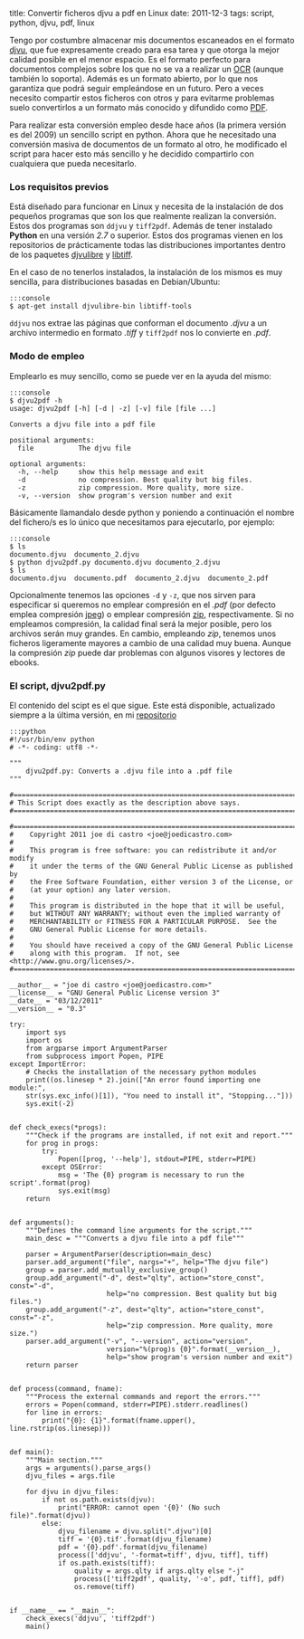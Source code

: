 title: Convertir ficheros djvu a pdf en Linux
date: 2011-12-3
tags: script, python, djvu, pdf, linux


Tengo por costumbre almacenar mis documentos escaneados en el formato 
[djvu][djvu], que fue expresamente creado para esa tarea y que otorga la mejor 
calidad posible en el menor espacio. Es el formato perfecto para documentos 
complejos sobre los que no se va a realizar un [OCR][ocr] (aunque también lo soporta). Además es un formato abierto, por lo que nos garantiza que podrá seguir 
empleándose en un futuro. Pero a veces necesito compartir estos ficheros con 
otros y para evitarme problemas suelo convertirlos a un formato más conocido y 
difundido como [PDF][pdf].

  [djvu]: http://es.wikipedia.org/wiki/DjVu
  [pdf]: http://es.wikipedia.org/wiki/Pdf
  [ocr]: http://es.wikipedia.org/wiki/Reconocimiento_%C3%B3ptico_de_caracteres
  

Para realizar esta conversión empleo desde hace años (la primera versión es del 
2009) un sencillo script en python. Ahora que he necesitado una conversión 
masiva de documentos de un formato al otro, he modificado el script para hacer 
esto más sencillo y he decidido compartirlo con cualquiera que pueda necesitarlo. 

### Los requisitos previos

Está diseñado para funcionar en Linux y necesita de la instalación de dos 
pequeños programas que son los que realmente realizan la conversión. Estos dos 
programas son `ddjvu` y `tiff2pdf`. Además de tener instalado **Python** en una 
versión *2.7* o superior. Estos dos programas vienen en los repositorios de 
prácticamente todas las distribuciones importantes dentro de los paquetes 
[djvulibre][djl] y [libtiff][ltf].

  [djl]: http://djvu.sourceforge.net/
  [ltf]: http://libtiff.maptools.org

En el caso de no tenerlos instalados, la instalación de los mismos es muy 
sencilla, para distribuciones basadas en Debian/Ubuntu:

    :::console
    $ apt-get install djvulibre-bin libtiff-tools

`ddjvu` nos extrae las páginas que conforman el documento *.djvu* a un archivo intermedio en formato *.tiff* y `tiff2pdf` nos lo convierte en *.pdf*.
 
### Modo de empleo

Emplearlo es muy sencillo, como se puede ver en la ayuda del mismo:

    :::console
    $ djvu2pdf -h
    usage: djvu2pdf [-h] [-d | -z] [-v] file [file ...]

    Converts a djvu file into a pdf file

    positional arguments:
      file           The djvu file

    optional arguments:
      -h, --help     show this help message and exit
      -d             no compression. Best quality but big files.
      -z             zip compression. More quality, more size.
      -v, --version  show program's version number and exit

Básicamente llamandalo desde python y poniendo a continuación el nombre del 
fichero/s es lo único que necesitamos para ejecutarlo, por ejemplo:

    :::console
    $ ls
    documento.djvu  documento_2.djvu
    $ python djvu2pdf.py documento.djvu documento_2.djvu
    $ ls
    documento.djvu  documento.pdf  documento_2.djvu  documento_2.pdf

Opcionalmente tenemos las opciones `-d` y `-z`, que nos sirven para especificar 
si queremos no emplear compresión en el *.pdf* (por defecto emplea compresión 
[jpeg][jpeg]) o emplear compresión [zip][zip], respectivamente. Si no empleamos compresión, la calidad final será la mejor posible, pero los archivos serán muy grandes. En cambio, empleando *zip*, tenemos unos ficheros ligeramente mayores a cambio de una calidad muy buena. Aunque la compresión *zip* puede dar problemas 
con algunos visores y lectores de ebooks.

  [jpeg]: http://es.wikipedia.org/wiki/Jpeg
  [zip]: http://es.wikipedia.org/wiki/Formato_de_compresi%C3%B3n_ZIP
  
  
### El script, djvu2pdf.py

El contenido del scipt es el que sigue. Este está disponible, actualizado siempre 
a la última versión, en mi [repositorio][repo]

  [repo]: https://bitbucket.org/joedicastro/python-recipes/src/tip/src/djvu2pdf.py
  
    :::python
    #!/usr/bin/env python
    # -*- coding: utf8 -*-

    """
        djvu2pdf.py: Converts a .djvu file into a .pdf file
    """

    #==============================================================================
    # This Script does exactly as the description above says.
    #==============================================================================

    #==============================================================================
    #    Copyright 2011 joe di castro <joe@joedicastro.com>
    #
    #    This program is free software: you can redistribute it and/or modify
    #    it under the terms of the GNU General Public License as published by
    #    the Free Software Foundation, either version 3 of the License, or
    #    (at your option) any later version.
    #
    #    This program is distributed in the hope that it will be useful,
    #    but WITHOUT ANY WARRANTY; without even the implied warranty of
    #    MERCHANTABILITY or FITNESS FOR A PARTICULAR PURPOSE.  See the
    #    GNU General Public License for more details.
    #
    #    You should have received a copy of the GNU General Public License
    #    along with this program.  If not, see <http://www.gnu.org/licenses/>.
    #==============================================================================

    __author__ = "joe di castro <joe@joedicastro.com>"
    __license__ = "GNU General Public License version 3"
    __date__ = "03/12/2011"
    __version__ = "0.3"

    try:
        import sys
        import os
        from argparse import ArgumentParser
        from subprocess import Popen, PIPE
    except ImportError:
        # Checks the installation of the necessary python modules
        print((os.linesep * 2).join(["An error found importing one module:",
        str(sys.exc_info()[1]), "You need to install it", "Stopping..."]))
        sys.exit(-2)


    def check_execs(*progs):
        """Check if the programs are installed, if not exit and report."""
        for prog in progs:
            try:
                Popen([prog, '--help'], stdout=PIPE, stderr=PIPE)
            except OSError:
                msg = 'The {0} program is necessary to run the script'.format(prog)
                sys.exit(msg)
        return


    def arguments():
        """Defines the command line arguments for the script."""
        main_desc = """Converts a djvu file into a pdf file"""

        parser = ArgumentParser(description=main_desc)
        parser.add_argument("file", nargs="+", help="The djvu file")
        group = parser.add_mutually_exclusive_group()
        group.add_argument("-d", dest="qlty", action="store_const", const="-d",
                            help="no compression. Best quality but big files.")
        group.add_argument("-z", dest="qlty", action="store_const", const="-z",
                            help="zip compression. More quality, more size.")
        parser.add_argument("-v", "--version", action="version",
                            version="%(prog)s {0}".format(__version__),
                            help="show program's version number and exit")
        return parser


    def process(command, fname):
        """Process the external commands and report the errors."""
        errors = Popen(command, stderr=PIPE).stderr.readlines()
        for line in errors:
            print("{0}: {1}".format(fname.upper(), line.rstrip(os.linesep)))


    def main():
        """Main section."""
        args = arguments().parse_args()
        djvu_files = args.file

        for djvu in djvu_files:
            if not os.path.exists(djvu):
                print("ERROR: cannot open '{0}' (No such file)".format(djvu))
            else:
                djvu_filename = djvu.split(".djvu")[0]
                tiff = '{0}.tif'.format(djvu_filename)
                pdf = '{0}.pdf'.format(djvu_filename)
                process(['ddjvu', '-format=tiff', djvu, tiff], tiff)
                if os.path.exists(tiff):
                    quality = args.qlty if args.qlty else "-j"
                    process(['tiff2pdf', quality, '-o', pdf, tiff], pdf)
                    os.remove(tiff)


    if __name__ == "__main__":
        check_execs('ddjvu', 'tiff2pdf')
        main() 
  
